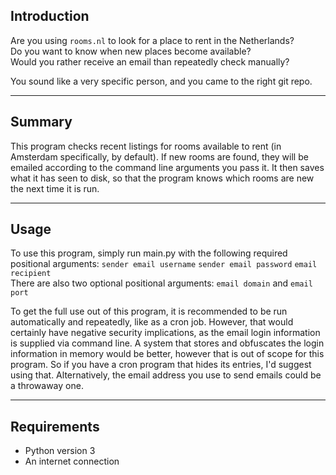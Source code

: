 ## Introduction ##
Are you using `rooms.nl` to look for a place to rent in the Netherlands?  
Do you want to know when new places become available?  
Would you rather receive an email than repeatedly check manually?

You sound like a very specific person, and you came to the right git repo.


---

## Summary ##

This program checks recent listings for rooms available to rent (in Amsterdam specifically, by default).
If new rooms are found, they will be emailed according to the command line arguments you pass it.
It then saves what it has seen to disk, so that the program knows which rooms are new the next time it is run.

---


## Usage ##

To use this program, simply run main.py with the following required positional arguments:
`sender email username` `sender email password` `email recipient`  
There are also two optional positional arguments:
`email domain` and `email port`

To get the full use out of this program, it is recommended to be run automatically and repeatedly, like as a cron job.
However, that would certainly have negative security implications, as the email login information is supplied via command line.
A system that stores and obfuscates the login information in memory would be better, however that is out of scope for this program.
So if you have a cron program that hides its entries, I'd suggest using that.
Alternatively, the email address you use to send emails could be a throwaway one.


---

## Requirements ##

* Python version 3
* An internet connection

